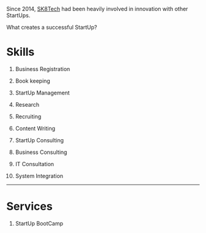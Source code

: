 Since 2014, [SK8Tech](https://sk8.tech) had been heavily involved in innovation with other StartUps. 

What creates a successful StartUp?

# Skills

1. Business Registration
1. Book keeping
1. StartUp Management
1. Research
1. Recruiting
1. Content Writing

1. StartUp Consulting
1. Business Consulting
1. IT Consultation
1. System Integration

---

# Services

1. StartUp BootCamp
